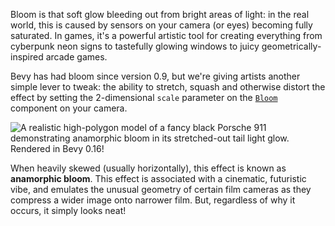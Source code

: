 Bloom is that soft glow bleeding out from bright areas of light: in the real world, this is caused by sensors on your camera (or eyes) becoming fully saturated.
In games, it's a powerful artistic tool for creating everything from cyberpunk neon signs to tastefully glowing windows to juicy geometrically-inspired arcade games.

Bevy has had bloom since version 0.9, but we're giving artists another simple lever to tweak: the ability to stretch, squash and otherwise distort the effect by setting the 2-dimensional `scale` parameter on the [`Bloom`] component on your camera.

![A realistic high-polygon model of a fancy black Porsche 911 demonstrating anamorphic bloom in its stretched-out tail light glow. Rendered in Bevy 0.16!](anamorphic-car-bloom.png)

When heavily skewed (usually horizontally), this effect is known as **anamorphic bloom**.
This effect is associated with a cinematic, futuristic vibe, and emulates the unusual geometry of certain film cameras as they compress a wider image onto narrower film.
But, regardless of why it occurs, it simply looks neat!

[`Bloom`]: https://dev-docs.bevyengine.org/bevy/core_pipeline/bloom/struct.Bloom.html
